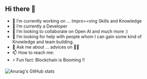 ## Hi there 👋

- 🔭 I’m currently working on ...  Impro==ving Skills and Knowledge
- 🌱 I’m currently a Developer 
- 👯 I’m looking to collaborate on Open AI and much more :)
- 🤔 I’m looking for help with people whom I can gain some kind of Knowledge and team building.
- 💬 Ask me about ... advices on 🧑‍💻
- 📫 How to reach me:
- ⚡ Fun fact: Blockchain is Booming !!

![Anurag's GitHub stats](https://github-readme-stats.vercel.app/api?username=Mrinal12324&show_icons=true&theme=jolly)


